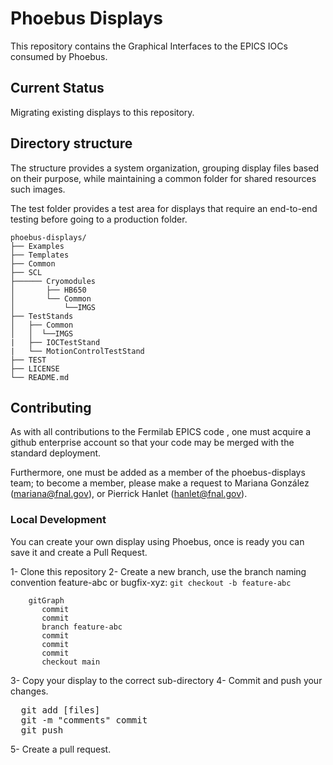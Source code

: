 # Phoebus Displays

This repository contains the Graphical Interfaces to the EPICS IOCs consumed by Phoebus. 

## Current Status

Migrating existing displays to this repository.

## Directory structure
The structure provides a system organization, grouping display files based on their purpose, while maintaining a common folder for shared resources such images. 

The test folder provides a test area for displays that require an end-to-end testing before going to a production folder.


```
phoebus-displays/
├── Examples
├── Templates
├── Common
├── SCL
├────── Cryomodules
│       ├── HB650      
│       └── Common
│           └──IMGS
├── TestStands
│   ├── Common
│   │  └──IMGS
|   ├── IOCTestStand
|   └── MotionControlTestStand
├── TEST 
├── LICENSE
└── README.md
```

## Contributing 

As with all contributions to the Fermilab EPICS code , one must acquire a github enterprise account so that your code may be merged with the standard deployment.

Furthermore, one must be added as a member of the phoebus-displays team; to become a member, please make a request to Mariana González (mariana@fnal.gov), or Pierrick Hanlet (hanlet@fnal.gov).

### Local Development

You can create your own display using Phoebus, once is ready you can save it and create a Pull Request.

1- Clone this repository
2- Create a new branch, use the branch naming convention feature-abc or bugfix-xyz:
`git checkout -b feature-abc`
```mermaid
    gitGraph
       commit
       commit
       branch feature-abc
       commit
       commit
       commit
       checkout main
```
3- Copy your display to the correct sub-directory
4- Commit and push your changes.
<pre>
  git add [files]
  git -m "comments" commit
  git push
</pre>
5- Create a pull request.
